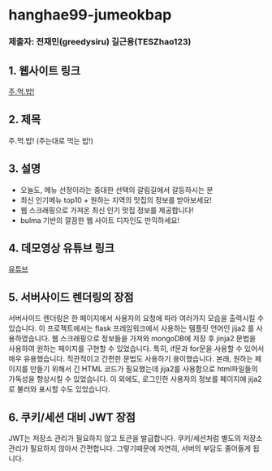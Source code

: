 # hanghae99-jumeokbap

### 제출자: 전재민(greedysiru) 길근용(TESZhao123)

## 1. 웹사이트 링크

[주.먹.밥!](http://jumeokbap.site/)



## 2. 제목

주.먹.밥! (주는대로 먹는 밥!)



## 3. 설명

* 오늘도, 메뉴 선정이라는 중대한 선택의 갈림길에서 갈등하시는 분
* 최신 인기메뉴 top10 + 원하는 지역의 맛집의 정보를 받아보세요!
* 웹 스크래핑으로 가져온 최신 인기 맛집 정보를 제공합니다!
* bulma 기반의 깔끔한 웹 사이트 디자인도 만끽하세요!



## 4. 데모영상 유튜브 링크

[유튜브](https://www.youtube.com/watch?v=4ZrYW0CPipQ&feature=youtu.be)



## 5. 서버사이드 렌더링의 장점

서버사이드 렌더링은 한 페이지에서 사용자의 요청에 따라 여러가지 모습을 출력시킬 수 있습니다. 이 프로젝트에서는 flask 프레임워크에서 사용하는 템플릿 언어인 jija2 를 사용하였습니다. 웹  스크래핑으로 정보들을 가져와 mongoDB에 저장 후 jinja2 문법을 사용하여 원하는 페이지를 구현할 수 있었습니다. 특히, if문과 for문을 사용할 수 있어서 매우 유용했습니다. 직관적이고 간편한 문법도 사용하기 용이했습니다. 본래, 원하는 페이지를 만들기 위해서 긴 HTML 코드가 필요했는데 jija2를 사용함으로 html파일들의 가독성을 향상시킬 수 있었습니다. 이 외에도, 로그인한 사용자의 정보를 페이지에 jija2로 불러와 표시할 수도 있었습니다.

## 6. 쿠키/세션 대비 JWT 장점

JWT는 저장소 관리가 필요하지 않고 토큰을 발급합니다. 쿠키/세션처럼 별도의 저장소 관리가 필요하지 않아서 간편합니다. 그렇기때문에 자연히, 서버의 부담도 줄어들게 됩니다. 